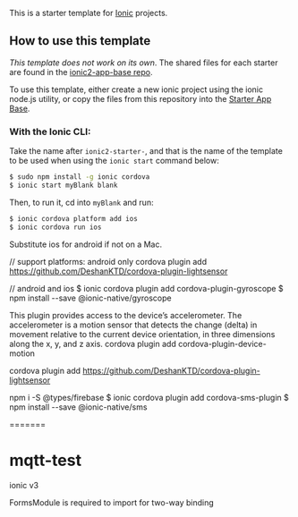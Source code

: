 
This is a starter template for [Ionic](http://ionicframework.com/docs/) projects.

## How to use this template

*This template does not work on its own*. The shared files for each starter are found in the [ionic2-app-base repo](https://github.com/ionic-team/ionic2-app-base).

To use this template, either create a new ionic project using the ionic node.js utility, or copy the files from this repository into the [Starter App Base](https://github.com/ionic-team/ionic2-app-base).

### With the Ionic CLI:

Take the name after `ionic2-starter-`, and that is the name of the template to be used when using the `ionic start` command below:

```bash
$ sudo npm install -g ionic cordova
$ ionic start myBlank blank
```

Then, to run it, cd into `myBlank` and run:

```bash
$ ionic cordova platform add ios
$ ionic cordova run ios
```

Substitute ios for android if not on a Mac.

// support platforms: android only
cordova plugin add https://github.com/DeshanKTD/cordova-plugin-lightsensor

// android and ios
$ ionic cordova plugin add cordova-plugin-gyroscope
$ npm install --save @ionic-native/gyroscope

This plugin provides access to the device’s accelerometer. The accelerometer is a motion sensor that detects the change (delta) in movement relative to the current device orientation, in three dimensions along the x, y, and z axis.
cordova plugin add cordova-plugin-device-motion

cordova plugin add https://github.com/DeshanKTD/cordova-plugin-lightsensor

npm i -S @types/firebase
$ ionic cordova plugin add cordova-sms-plugin
$ npm install --save @ionic-native/sms


=======
# mqtt-test
ionic v3

FormsModule is required to import for two-way binding

